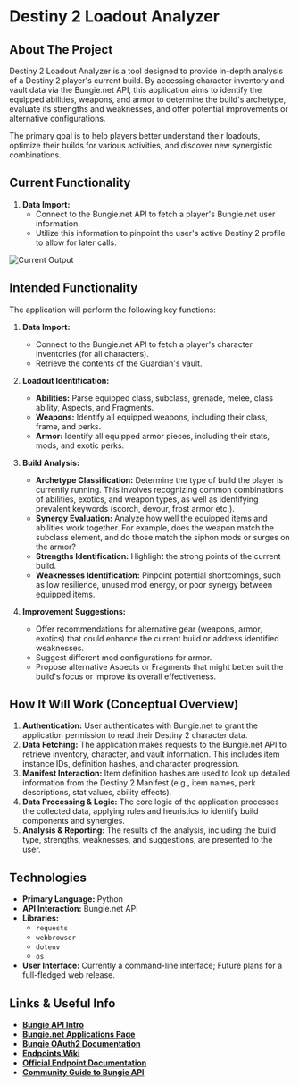 # Destiny 2 Loadout Analyzer

## About The Project

Destiny 2 Loadout Analyzer is a tool designed to provide in-depth analysis of a Destiny 2 player's current build. By accessing character inventory and vault data via the Bungie.net API, this application aims to identify the equipped abilities, weapons, and armor to determine the build's archetype, evaluate its strengths and weaknesses, and offer potential improvements or alternative configurations.

The primary goal is to help players better understand their loadouts, optimize their builds for various activities, and discover new synergistic combinations.

## Current Functionality
1.  **Data Import:**
    * Connect to the Bungie.net API to fetch a player's Bungie.net user information.
    * Utilize this information to pinpoint the user's active Destiny 2 profile to allow for later calls.
  
![Current Output](Demo/Screenshot-2025-06-06-004253.png)


## Intended Functionality

The application will perform the following key functions:

1.  **Data Import:**
    * Connect to the Bungie.net API to fetch a player's character inventories (for all characters).
    * Retrieve the contents of the Guardian's vault.

2.  **Loadout Identification:**
    * **Abilities:** Parse equipped class, subclass, grenade, melee, class ability, Aspects, and Fragments.
    * **Weapons:** Identify all equipped weapons, including their class, frame, and perks.
    * **Armor:** Identify all equipped armor pieces, including their stats, mods, and exotic perks.

3.  **Build Analysis:**
    * **Archetype Classification:** Determine the type of build the player is currently running. This involves recognizing common combinations of abilities, exotics, and weapon types, as well as identifying prevalent keywords (scorch, devour, frost armor etc.).
    * **Synergy Evaluation:** Analyze how well the equipped items and abilities work together. For example, does the weapon match the subclass element, and do those match the siphon mods or surges on the armor?
    * **Strengths Identification:** Highlight the strong points of the current build.
    * **Weaknesses Identification:** Pinpoint potential shortcomings, such as low resilience, unused mod energy, or poor synergy between equipped items.

4.  **Improvement Suggestions:**
    * Offer recommendations for alternative gear (weapons, armor, exotics) that could enhance the current build or address identified weaknesses.
    * Suggest different mod configurations for armor.
    * Propose alternative Aspects or Fragments that might better suit the build's focus or improve its overall effectiveness.

## How It Will Work (Conceptual Overview)

1.  **Authentication:** User authenticates with Bungie.net to grant the application permission to read their Destiny 2 character data.
2.  **Data Fetching:** The application makes requests to the Bungie.net API to retrieve inventory, character, and vault information. This includes item instance IDs, definition hashes, and character progression.
3.  **Manifest Interaction:** Item definition hashes are used to look up detailed information from the Destiny 2 Manifest (e.g., item names, perk descriptions, stat values, ability effects).
4.  **Data Processing & Logic:** The core logic of the application processes the collected data, applying rules and heuristics to identify build components and synergies.
5.  **Analysis & Reporting:** The results of the analysis, including the build type, strengths, weaknesses, and suggestions, are presented to the user.

## Technologies

* **Primary Language:** Python
* **API Interaction:** Bungie.net API
* **Libraries:**
    * `requests`
    * `webbrowser`
    * `dotenv`
    * `os`
* **User Interface:** Currently a command-line interface; Future plans for a full-fledged web release.
 
## Links & Useful Info
* **[Bungie API Intro](https://www.bungie.net/en/Forums/Post/85087279?sort=0&page=0)**
* **[Bungie.net Applications Page](https://www.bungie.net/en/Application)**
* **[Bungie OAuth2 Documentation](https://github.com/Bungie-net/api/wiki/OAuth-Documentation)**
* **[Endpoints Wiki](https://destinydevs.github.io/BungieNetPlatform/docs/Endpoints)**
* **[Official Endpoint Documentation](https://bungie-net.github.io/multi/index.html)**
* **[Community Guide to Bungie API](https://paracausal.science/guide/)**
